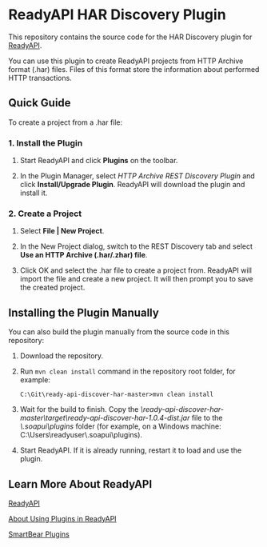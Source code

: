 # ReadyAPI HAR Discovery Plugin

This repository contains the source code for the HAR Discovery plugin for [ReadyAPI](https://smartbear.com/product/ready-api/overview/). 

You can use this plugin to create ReadyAPI projects from HTTP Archive format (.har) files. Files of this format store the information about performed HTTP transactions.

## Quick Guide

To create a project from a .har file:

### 1. Install the Plugin

1. Start ReadyAPI and click **Plugins** on the toolbar.

2. In the Plugin Manager, select *HTTP Archive REST Discovery Plugin* and click **Install/Upgrade Plugin**. ReadyAPI will download the plugin and install it.

### 2. Create a Project

1. Select **File | New Project**.

2. In the New Project dialog, switch to the REST Discovery tab and select **Use an HTTP Archive (.har/.zhar) file**. 

3. Click OK and select the .har file to create a project from. ReadyAPI will import the file and create a new project. It will then prompt you to save the created project.

## Installing the Plugin Manually

You can also build the plugin manually from the source code in this repository:

1. Download the repository.

2. Run `mvn clean install` command in the repository root folder, for example:

	```
	C:\Git\ready-api-discover-har-master>mvn clean install
	```

3. Wait for the build to finish. Copy the *\ready-api-discover-har-master\target\ready-api-discover-har-1.0.4-dist.jar* file to the *<user folder>\\.soapui\plugins* folder (for example, on a Windows machine: C:\Users\readyuser\\.soapui\plugins).

4. Start ReadyAPI. If it is already running, restart it to load and use the plugin.

## Learn More About ReadyAPI

[ReadyAPI](http://readyapi.smartbear.com/start)

[About Using Plugins in ReadyAPI](http://readyapi.smartbear.com/readyapi/plugins/start)

[SmartBear Plugins](https://smartbear.com/plugins/)
